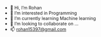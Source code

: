 - 👋 Hi, I’m Rohan
- 👀 I’m interested in Programming
- 🌱 I’m currently learning Machine learning
- 💞️ I’m looking to collaborate on ...
- 📫 rohan15397@gmail.com

<!---
Rohan7546/Rohan7546 is a ✨ special ✨ repository because its `README.md` (this file) appears on your GitHub profile.
You can click the Preview link to take a look at your changes.
--->

